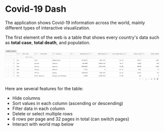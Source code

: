 # Covid-19 Dash

The application shows Covid-19 information across the world, mainly different types of interactive visualization.

The first element of the web is a table that shows every country's data such as **total case**, **total death**, and population. 

![](/images/table.png)

Here are several features for the table:
* Hide columns 
* Sort values in each column (ascending or descending)
* Filter data in each column
* Delete or select multiple rows
* 6 rows per page and 32 pages in total (can switch pages)
* Interact with world map below

![]()
